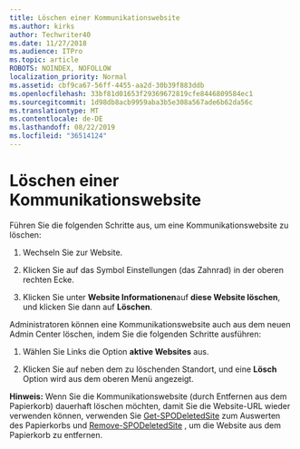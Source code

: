 ```yaml
---
title: Löschen einer Kommunikationswebsite
ms.author: kirks
author: Techwriter40
ms.date: 11/27/2018
ms.audience: ITPro
ms.topic: article
ROBOTS: NOINDEX, NOFOLLOW
localization_priority: Normal
ms.assetid: cbf9ca67-56ff-4455-aa2d-30b39f883ddb
ms.openlocfilehash: 33bf81d01653f29369672819cfe8446809584ec1
ms.sourcegitcommit: 1d98db8acb9959aba3b5e308a567ade6b62da56c
ms.translationtype: MT
ms.contentlocale: de-DE
ms.lasthandoff: 08/22/2019
ms.locfileid: "36514124"
---
```

# <a name="delete-a-communication-site"></a>Löschen einer Kommunikationswebsite

Führen Sie die folgenden Schritte aus, um eine Kommunikationswebsite zu löschen: 
  
1. Wechseln Sie zur Website. 
  
2. Klicken Sie auf das Symbol Einstellungen (das Zahnrad) in der oberen rechten Ecke. 
  
3. Klicken Sie unter **Website Informationen**auf **diese Website löschen**, und klicken Sie dann auf **Löschen**. 
  
Administratoren können eine Kommunikationswebsite auch aus dem neuen Admin Center löschen, indem Sie die folgenden Schritte ausführen: 
  
1. Wählen Sie Links die Option **aktive Websites** aus. 
  
2. Klicken Sie auf neben dem zu löschenden Standort, und eine **Lösch** Option wird aus dem oberen Menü angezeigt. 
  
 **Hinweis:** Wenn Sie die Kommunikationswebsite (durch Entfernen aus dem Papierkorb) dauerhaft löschen möchten, damit Sie die Website-URL wieder verwenden können, verwenden Sie [Get-SPODeletedSite](https://aka.ms/Get-SPODeletedSite) zum Auswerten des Papierkorbs und [Remove-SPODeletedSite](https://aka.ms/Remove-SPODeletedSite) , um die Website aus dem Papierkorb zu entfernen. 
  

